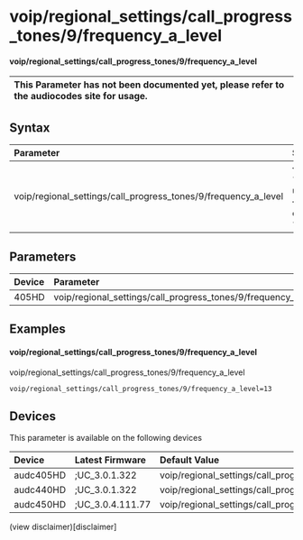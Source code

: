 ﻿---
description: voip/regional_settings/call_progress_tones/9/frequency_a_level
search: false
---

# voip/regional_settings/call_progress_tones/9/frequency_a_level

#### voip/regional_settings/call_progress_tones/9/frequency_a_level


| This Parameter has not been documented yet, please refer to the audiocodes site for usage.  |
| :--- |

## Syntax
| Parameter | Syntax |
| :--- | :--- |
|voip/regional_settings/call_progress_tones/9/frequency_a_level | {% raw %} undefined {% endraw %} |

## Parameters
|Device|Parameter|value|Description|
|:---|:---|:---|:---|
| 405HD | voip/regional_settings/call_progress_tones/9/frequency_a_level |  |  |

## Examples
#### voip/regional_settings/call_progress_tones/9/frequency_a_level

voip/regional_settings/call_progress_tones/9/frequency_a_level

```
voip/regional_settings/call_progress_tones/9/frequency_a_level=13
```

## Devices
This parameter is available on the following devices

| Device | Latest Firmware | Default Value |
|:---|:---|:---|
| audc405HD | ;UC_3.0.1.322 | voip/regional_settings/call_progress_tones/9/frequency_a_level=13 
| audc440HD | ;UC_3.0.1.322 | voip/regional_settings/call_progress_tones/9/frequency_a_level=13 
| audc450HD | ;UC_3.0.4.111.77 | voip/regional_settings/call_progress_tones/9/frequency_a_level=13 

(view disclaimer)[disclaimer]
